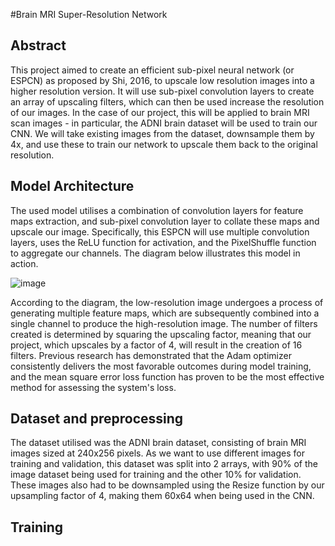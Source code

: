 #Brain MRI Super-Resolution Network
## Abstract

This project aimed to create an efficient sub-pixel neural network (or ESPCN) as proposed by Shi, 2016, to upscale low resolution images into a higher resolution version. It will use sub-pixel convolution layers to create an array of upscaling filters, which can then be used increase the resolution of our images. In the case of our project, this will be applied to brain MRI scan images - in particular, the ADNI brain dataset will be used to train our CNN. We will take existing images from the dataset, downsample them by 4x, and use these to train our network to upscale them back to the original resolution. 

## Model Architecture

The used model utilises a combination of convolution layers for feature maps extraction, and sub-pixel convolution layer to collate these maps and upscale our image. Specifically, this ESPCN will use multiple convolution layers, uses the ReLU function for activation, and the PixelShuffle function to aggregate our channels. The diagram below illustrates this model in action.

![image](https://github.com/CharlieGore/PatternAnalysis-2023/assets/141538622/b79ce09f-9464-4734-8f29-090b08ec5295)

According to the diagram, the low-resolution image undergoes a process of generating multiple feature maps, which are subsequently combined into a single channel to produce the high-resolution image. The number of filters created is determined by squaring the upscaling factor, meaning that our project, which upscales by a factor of 4, will result in the creation of 16 filters. Previous research has demonstrated that the Adam optimizer consistently delivers the most favorable outcomes during model training, and the mean square error loss function has proven to be the most effective method for assessing the system's loss.

## Dataset and preprocessing
The dataset utilised was the ADNI brain dataset, consisting of brain MRI images sized at 240x256 pixels. As we want to use different images for training and validation, this dataset was split into 2 arrays, with 90% of the image dataset being used for training and the other 10% for validation. These images also had to be downsampled using the Resize function by our upsampling factor of 4, making them 60x64 when being used in the CNN.

## Training

